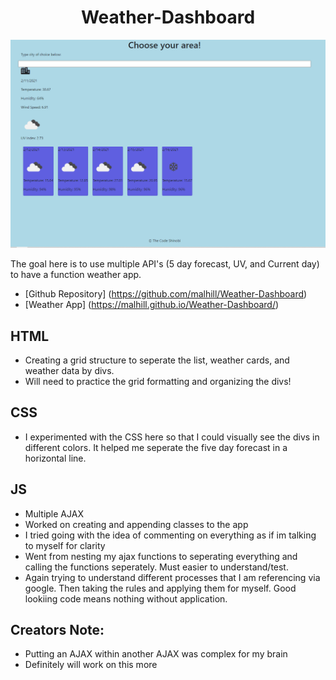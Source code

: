 # <center>Weather-Dashboard</center>

![alt text](./assets/capture.PNG "Weather App")

The goal here is to use multiple API's (5 day forecast, UV, and Current day) to have a function weather app.
* [Github Repository] (https://github.com/malhill/Weather-Dashboard)
* [Weather App] (https://malhill.github.io/Weather-Dashboard/)

## HTML
* Creating a grid structure to seperate the list, weather cards, and weather data by divs. 
* Will need to practice the grid formatting and organizing the divs!

## CSS
* I experimented with the CSS here so that I could visually see the divs in different colors. It helped me seperate the five day forecast in a horizontal line. 

## JS
* Multiple AJAX
* Worked on creating and appending classes to the app
* I tried going with the idea of commenting on everything as if im talking to myself for clarity
* Went from nesting my ajax functions to seperating everything and calling the functions seperately. Must easier to understand/test.
* Again trying to understand different processes that I am referencing via google. Then taking the rules and applying them for myself. Good lookiing code means nothing without application. 

## Creators Note:
* Putting an AJAX within another AJAX was complex for my brain
* Definitely will work on this more
